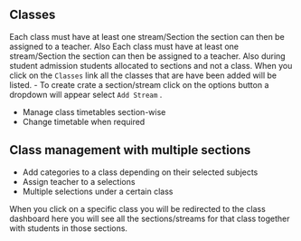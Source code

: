 ## Classes
Each class must have at least one stream/Section the section can then be assigned to a teacher. Also Each class must have at least one stream/Section the section can then be assigned to a teacher. Also during student admission students allocated to sections and not a class.
When you click on the `Classes` link all the classes that are have been added will be listed. 
	- To create crate a section/stream click on the options button a dropdown will appear select `Add Stream` .
	
- Manage class timetables section-wise
- Change timetable when required

## Class management with multiple sections
- Add categories to a class depending on their selected subjects
- Assign teacher to a selections
- Multiple selections under a certain class


When you click on a specific class you will be redirected to the class dashboard here you will see all the sections/streams for that class together with students in those sections.
